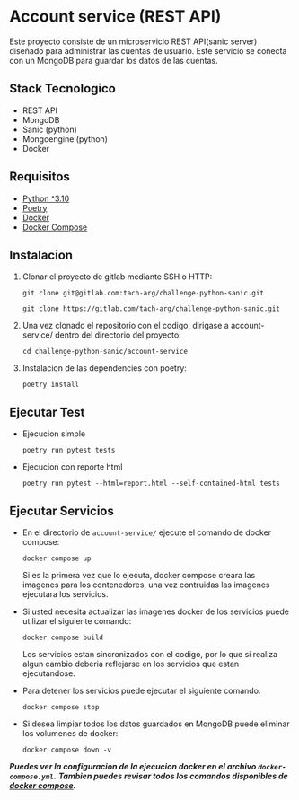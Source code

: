 # Account service (REST API)

Este proyecto consiste de un microservicio REST API(sanic server) diseñado para administrar las cuentas de usuario.
Este servicio se conecta con un MongoDB para guardar los datos de las cuentas.

## Stack Tecnologico

* REST API
* MongoDB
* Sanic (python)
* Mongoengine (python)
* Docker

## Requisitos

* [Python ^3.10](https://www.python.org/downloads/)
* [Poetry](https://python-poetry.org/docs/#installing-with-the-official-installer)
* [Docker](https://docs.docker.com/engine/install/)
* [Docker Compose](https://docs.docker.com/compose/install/)

## Instalacion

1. Clonar el proyecto de gitlab mediante SSH o HTTP:

   ```
   git clone git@gitlab.com:tach-arg/challenge-python-sanic.git 
   ```
   ```
   git clone https://gitlab.com/tach-arg/challenge-python-sanic.git
   ```
2. Una vez clonado el repositorio con el codigo, dirigase a account-service/ dentro del directorio del proyecto:
    ```
    cd challenge-python-sanic/account-service
    ```
3. Instalacion de las dependencies con poetry:

    ```
    poetry install
    ```

## Ejecutar Test
   * Ejecucion simple
      ```
      poetry run pytest tests
      ```
   * Ejecucion con reporte html
      ```
      poetry run pytest --html=report.html --self-contained-html tests
      ```

## Ejecutar Servicios

* En el directorio de `account-service/` ejecute el comando de docker compose:
   ```
   docker compose up
   ```
   Si es la primera vez que lo ejecuta, docker compose creara las imagenes para los contenedores,
   una vez contruidas las imagenes ejecutara los servicios.


* Si usted necesita actualizar las imagenes docker de los servicios puede utilizar el siguiente comando:
   ```
   docker compose build
   ```
   Los servicios estan sincronizados con el codigo, por lo que si realiza algun cambio deberia 
   reflejarse en los servicios que estan ejecutandose.


* Para detener los servicios puede ejecutar el siguiente comando:
   ```
   docker compose stop
   ```
   
* Si desea limpiar todos los datos guardados en MongoDB puede eliminar los volumenes de docker:
   ```
   docker compose down -v
   ```

***Puedes ver la configuracion de la ejecucion docker en el archivo `docker-compose.yml`.***
***Tambien puedes revisar todos los comandos disponibles de [docker compose](https://docs.docker.com/compose/reference/).***
